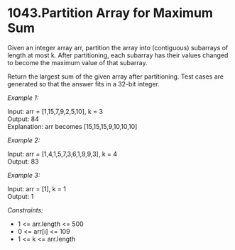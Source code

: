# 1043.Partition Array for Maximum Sum

Given an integer array arr, partition the array into (contiguous) subarrays of length at most k. After partitioning, each subarray has their values changed to become the maximum value of that subarray.

Return the largest sum of the given array after partitioning. Test cases are generated so that the answer fits in a 32-bit integer.

 

*Example 1:*

Input: arr = [1,15,7,9,2,5,10], k = 3\
Output: 84\
Explanation: arr becomes [15,15,15,9,10,10,10]

*Example 2:*

Input: arr = [1,4,1,5,7,3,6,1,9,9,3], k = 4\
Output: 83

*Example 3:*

Input: arr = [1], k = 1\
Output: 1
 

*Constraints:*

- 1 <= arr.length <= 500
- 0 <= arr[i] <= 109
- 1 <= k <= arr.length
